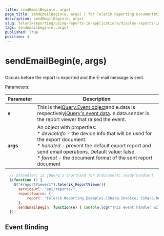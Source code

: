 ```yaml
---
title: sendEmailBegin(e, args)
page_title: sendEmailBegin(e, args) | for Telerik Reporting Documentation
description: sendEmailBegin(e, args)
slug: telerikreporting/using-reports-in-applications/display-reports-in-applications/web-application/html5-report-viewer/api-reference/reportviewer/events/sendemailbegin(e,-args)
tags: sendemailbegin(e,,args)
published: True
position: 4
---
```


# sendEmailBegin(e, args)



## 

Occurs before the report is exported and the E-mail message is sent.

Parameters:


| Parameter | Description |
| ------ | ------ |
| __e__ |This is the[jQuery.Event object](https://api.jquery.com/category/events/event-object/)and e.data is respectively[jQuery's event.data](https://api.jquery.com/event.data/). e.data.sender is the report viewer that raised the event.|
| __args__ |An object with properties:<br/>*  *deviceInfo* - the device info that will be used for the export document.<br/>*  *handled* - prevent the default export report and send email operations. Default value: false.<br/>*  *format* - the document format of the sent report document|




	
````js
  // $(handler) is jQuery's shorthand for $(document).ready(handler)
  $(function () {
    $("#reportViewer1").telerik_ReportViewer({
      serviceUrl: "api/reports/",
      reportSource: {
          report: "Telerik.Reporting.Examples.CSharp.Invoice, CSharp.ReportLibrary"
      },
      sendEmailBegin: function(e) { console.log("This event handler will be called before exporting the report in " + arguments.format + " and sending the E-mail message"); }
  });
````



## Event Binding
